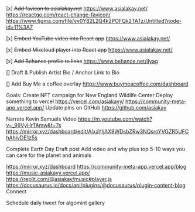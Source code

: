 [x] ~~Add favicon to asialakay.net~~ 
https://www.asialakay.net/
https://reactgo.com/react-change-favicon/
https://www.figma.com/file/yv0Y82L2Q4k2POFQk2TATz/Untitled?node-id=11%3A7

[x] ~~Embed YouTube video into React app~~
https://www.asialakay.net/ 

[x] ~~Embed Mixcloud player into React app~~
https://www.asialakay.net/

[x] ~~Add Behance profile to links~~
https://www.behance.net/ilyag

[] Draft & Publish Artist Bio / Anchor Link to Bio 
 
[] Add Buy Me a coffee overlay
https://www.buymeacoffee.com/dashboard


Goals: 
Create NFT campaign for New England Wildlife Center 
Deploy something to vercel
https://vercel.com/asiakayy/
https://community-meta-app.vercel.app/
Update pins on GitHub
https://github.com/asiakay

Narrate Kevin Samuels Video 
https://m.youtube.com/watch?v=_99VyHrTAmw&t=7s
https://mirror.xyz/dashboard/edit/AlxaYIjAX9WDsbZRw3NQsroYVGZR5UFChAhivDE1z5s





Complete Earth Day Draft post
Add video and why plus top 5-10 ways you can care for the planet and animals 

https://mirror.xyz/dashboard
https://community-meta-app.vercel.app/blog 
https://music-asiakayy.vercel.app/
https://replit.com/@asiakay/music#player.js
https://docusaurus.io/docs/api/plugins/@docusaurus/plugin-content-blog
Connect


Schedule daily tweet for algomint gallery 

